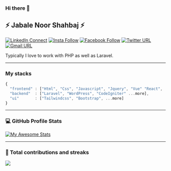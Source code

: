 ### Hi there 👋

## ⚡ Jabale Noor Shahbaj ⚡

[![LinkedIn Connect](https://img.shields.io/badge/-LinkedIn-blue?style=flat-square&logo=Linkedin&logoColor=white)](https://www.linkedin.com/in/noorshahbaj)  [![Insta Follow](https://img.shields.io/badge/%20-Follow-black?color=14171A&labelColor=d81b60&logo=instagram&logoColor=ffffff)](https://www.instagram.com/noor_shahbaj)  [![Facebook Follow](https://img.shields.io/badge/%20-Connect-black?color=14171A&labelColor=1976d2&logo=facebook&logoColor=ffffff)](https://www.facebook.com/shahbaj.dev)  [![Twitter URL](https://img.shields.io/badge/%20-Follow-black?color=14171A&labelColor=1976d2&logo=x&logoColor=ffffff)](https://x.com/noorshahbaj) [![Gmail URL](https://img.shields.io/badge/social--badge?style=social&label=email&logo=gmail)](mailto:jabalenoorshahbaj@gmail.com)

Typically I love to work with PHP as well as Laravel.

----

### My stacks

```js
{
  "frontend" : ["Html", "Css", "Javascript", "Jquery", "Vue" "React", ...more],
  "backend"  : ["Laravel", "WordPress", "CodeIgniter" ...more],
  "ui"       : ["Tailwindcss", "Bootstrap", ...more]
}
```
----

### 💻 GitHub Profile Stats
	  
[![My Awesome Stats](https://awesome-github-stats.azurewebsites.net/user-stats/noorshahbaj?cardType=level&theme=prussian&count_private=true&include_all_commits=true&hide_border=true)](https://git.io/awesome-stats-card)

----

### 🔭 Total contributions and streaks

<img src="https://github-readme-streak-stats.herokuapp.com/?user=noorshahbaj&theme=prussian&hide_border=true"/>

